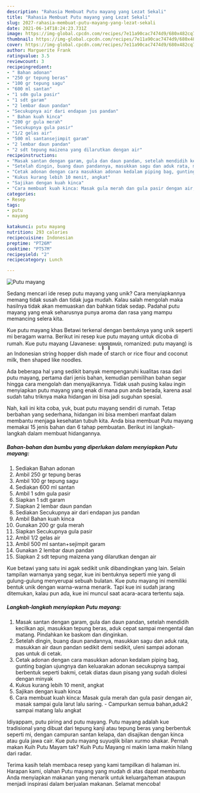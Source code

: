 ```yaml
---
description: "Rahasia Membuat Putu mayang yang Lezat Sekali"
title: "Rahasia Membuat Putu mayang yang Lezat Sekali"
slug: 2027-rahasia-membuat-putu-mayang-yang-lezat-sekali
date: 2021-06-14T18:24:23.731Z
image: https://img-global.cpcdn.com/recipes/7e11a90cac7474d9/680x482cq70/putu-mayang-foto-resep-utama.jpg
thumbnail: https://img-global.cpcdn.com/recipes/7e11a90cac7474d9/680x482cq70/putu-mayang-foto-resep-utama.jpg
cover: https://img-global.cpcdn.com/recipes/7e11a90cac7474d9/680x482cq70/putu-mayang-foto-resep-utama.jpg
author: Marguerite Frank
ratingvalue: 3.5
reviewcount: 3
recipeingredient:
- " Bahan adonan"
- "250 gr tepung beras"
- "100 gr tepung sagu"
- "600 ml santan"
- "1 sdm gula pasir"
- "1 sdt garam"
- "2 lembar daun pandan"
- "Secukupnya air dari endapan jus pandan"
- " Bahan kuah kinca"
- "200 gr gula merah"
- "Secukupnya gula pasir"
- "1/2 gelas air"
- "500 ml santansejimpit garam"
- "2 lembar daun pandan"
- "2 sdt tepung maizena yang dilarutkan dengan air"
recipeinstructions:
- "Masak santan dengan garam, gula dan daun pandan, setelah mendidih kecilkan api, masukkan tepung beras, aduk cepat sampai mengental dan matang. Pindahkan ke baskom dan dinginkan."
- "Setelah dingin, buang daun pandannya, masukkan sagu dan aduk rata, masukkan air daun pandan sedikit demi sedikit, uleni sampai adonan pas untuk di cetak."
- "Cetak adonan dengan cara masukkan adonan kedalam piping bag, gunting bagian ujungnya dan keluarakan adonan secukupnya sampai berbentuk seperti bakmi, cetak diatas daun pisang yang sudah diolesi dengan minyak"
- "Kukus kurang lebih 10 menit, angkat"
- "Sajikan dengan kuah kinca"
- "Cara membuat kuah kinca: Masak gula merah dan gula pasir dengan air, masak sampai gula larut lalu saring. Campurkan semua bahan,aduk2 sampai matang lalu angkat"
categories:
- Resep
tags:
- putu
- mayang

katakunci: putu mayang 
nutrition: 293 calories
recipecuisine: Indonesian
preptime: "PT26M"
cooktime: "PT57M"
recipeyield: "2"
recipecategory: Lunch

---
```



![Putu mayang](https://img-global.cpcdn.com/recipes/7e11a90cac7474d9/680x482cq70/putu-mayang-foto-resep-utama.jpg)

Sedang mencari ide resep putu mayang yang unik? Cara menyiapkannya memang tidak susah dan tidak juga mudah. Kalau salah mengolah maka hasilnya tidak akan memuaskan dan bahkan tidak sedap. Padahal putu mayang yang enak seharusnya punya aroma dan rasa yang mampu memancing selera kita.

Kue putu mayang khas Betawi terkenal dengan bentuknya yang unik seperti mi beragam warna. Berikut ini resep kue putu mayang untuk dicoba di rumah. Kue putu mayang (Javanese: ꦥꦸꦠꦸꦩꦪꦁ, romanized: putu mayang) is an Indonesian string hopper dish made of starch or rice flour and coconut milk, then shaped like noodles.

Ada beberapa hal yang sedikit banyak mempengaruhi kualitas rasa dari putu mayang, pertama dari jenis bahan, kemudian pemilihan bahan segar hingga cara mengolah dan menyajikannya. Tidak usah pusing kalau ingin menyiapkan putu mayang yang enak di mana pun anda berada, karena asal sudah tahu triknya maka hidangan ini bisa jadi suguhan spesial.


Nah, kali ini kita coba, yuk, buat putu mayang sendiri di rumah. Tetap berbahan yang sederhana, hidangan ini bisa memberi manfaat dalam membantu menjaga kesehatan tubuh kita. Anda bisa membuat Putu mayang memakai 15 jenis bahan dan 6 tahap pembuatan. Berikut ini langkah-langkah dalam membuat hidangannya.

<!--inarticleads1-->

##### Bahan-bahan dan bumbu yang diperlukan dalam menyiapkan Putu mayang:

1. Sediakan  Bahan adonan
1. Ambil 250 gr tepung beras
1. Ambil 100 gr tepung sagu
1. Sediakan 600 ml santan
1. Ambil 1 sdm gula pasir
1. Siapkan 1 sdt garam
1. Siapkan 2 lembar daun pandan
1. Sediakan Secukupnya air dari endapan jus pandan
1. Ambil  Bahan kuah kinca
1. Gunakan 200 gr gula merah
1. Siapkan Secukupnya gula pasir
1. Ambil 1/2 gelas air
1. Ambil 500 ml santan+sejimpit garam
1. Gunakan 2 lembar daun pandan
1. Siapkan 2 sdt tepung maizena yang dilarutkan dengan air


Kue betawi yang satu ini agak sedikit unik dibandingkan yang lain. Selain tampilan warnanya yang segar, kue ini bentuknya seperti mie yang di gulung-gulung menyerupai sebuah bulatan. Kue putu mayang ini memiliki bentuk unik dengan warna-warna menarik. Tapi kue ini sudah jarang ditemukan, kalau pun ada, kue ini muncul saat acara-acara tertentu saja. 

<!--inarticleads2-->

##### Langkah-langkah menyiapkan Putu mayang:

1. Masak santan dengan garam, gula dan daun pandan, setelah mendidih kecilkan api, masukkan tepung beras, aduk cepat sampai mengental dan matang. Pindahkan ke baskom dan dinginkan.
1. Setelah dingin, buang daun pandannya, masukkan sagu dan aduk rata, masukkan air daun pandan sedikit demi sedikit, uleni sampai adonan pas untuk di cetak.
1. Cetak adonan dengan cara masukkan adonan kedalam piping bag, gunting bagian ujungnya dan keluarakan adonan secukupnya sampai berbentuk seperti bakmi, cetak diatas daun pisang yang sudah diolesi dengan minyak
1. Kukus kurang lebih 10 menit, angkat
1. Sajikan dengan kuah kinca
1. Cara membuat kuah kinca: Masak gula merah dan gula pasir dengan air, masak sampai gula larut lalu saring. - Campurkan semua bahan,aduk2 sampai matang lalu angkat


Idiyappam, putu piring and putu mayang. Putu mayang adalah kue tradisional yang dibuat dari tepung kanji atau tepung beras yang berbentuk seperti mi, dengan campuran santan kelapa, dan disajikan dengan kinca atau gula jawa cair. Kue putu mayang suyuqlik bilan xurmo shakar. Pernah makan Kuih Putu Mayam tak? Kuih Putu Mayang ni makin lama makin hilang dari radar. 

Terima kasih telah membaca resep yang kami tampilkan di halaman ini. Harapan kami, olahan Putu mayang yang mudah di atas dapat membantu Anda menyiapkan makanan yang menarik untuk keluarga/teman ataupun menjadi inspirasi dalam berjualan makanan. Selamat mencoba!
